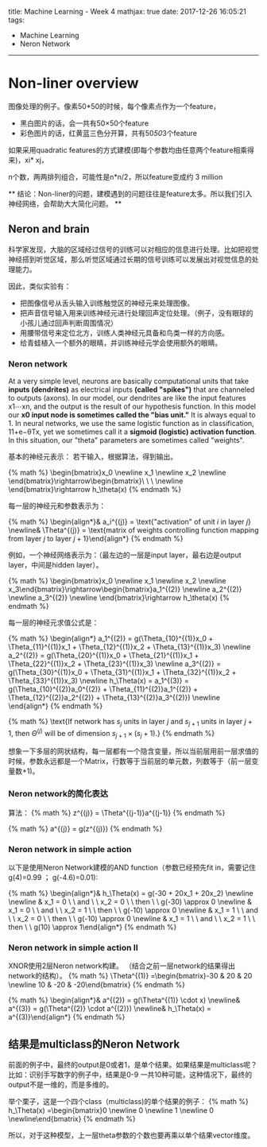 title: Machine Learning - Week 4
mathjax: true
date: 2017-12-26 16:05:21
tags:
- Machine Learning
- Neron Network
---

# Non-liner overview

图像处理的例子。像素50*50的时候，每个像素点作为一个feature，

* 黑白图片的话，会一共有50×50个feature
* 彩色图片的话，红黄蓝三色分开算，共有50*50*3个feature

如果采用quadratic features的方式建模(即每个参数均由任意两个feature相乘得来)，xi* xj，

n个数，两两排列组合，可能性是n*n/2，所以feature变成约 3 million

** 结论：Non-liner的问题，建模遇到的问题往往是feature太多。所以我们引入神经网络，会帮助大大简化问题。 **

## Neron and brain

科学家发现，大脑的区域经过信号的训练可以对相应的信息进行处理。比如把视觉神经搭到听觉区域，那么听觉区域通过长期的信号训练可以发展出对视觉信息的处理能力。

因此，类似实验有：
* 把图像信号从舌头输入训练触觉区的神经元来处理图像。
* 把声音信号输入用来训练神经元进行处理回声定位处理。（例子，没有眼球的小孩儿通过回声判断周围情况）
* 用腰带信号来定位北方，训练人类神经元具备和鸟类一样的方向感。
* 给青蛙植入一个额外的眼睛，并训练神经元学会使用额外的眼睛。

### Neron network

At a very simple level, neurons are basically computational units that take __inputs (dendrites)__ as electrical inputs __(called "spikes")__ that are channeled to outputs (axons). In our model, our dendrites are like the input features x1⋯xn, and the output is the result of our hypothesis function. In this model our __x0 input node is sometimes called the "bias unit."__ It is always equal to 1. In neural networks, we use the same logistic function as in classification, 11+e−θTx, yet we sometimes call it a __sigmoid (logistic) activation function__. In this situation, our "theta" parameters are sometimes called "weights".

基本的神经元表示： 若干输入，根据算法，得到输出。

{% math %}
\begin{bmatrix}x_0 \newline x_1 \newline x_2 \newline \end{bmatrix}\rightarrow\begin{bmatrix}\ \ \ \newline \end{bmatrix}\rightarrow h_\theta(x)
{% endmath %}

每一层的神经元和参数表示为：

{% math %}
\begin{align*}& a_i^{(j)} = \text{"activation" of unit $i$ in layer $j$} \newline& \Theta^{(j)} = \text{matrix of weights controlling function mapping from layer $j$ to layer $j+1$}\end{align*}
{% endmath %}

例如，一个神经网络表示为：（最左边的一层是input layer，最右边是output layer，中间是hidden layer）。

{% math %}
\begin{bmatrix}x_0 \newline x_1 \newline x_2 \newline x_3\end{bmatrix}\rightarrow\begin{bmatrix}a_1^{(2)} \newline a_2^{(2)} \newline a_3^{(2)} \newline \end{bmatrix}\rightarrow h_\theta(x)
{% endmath %}

每一层的神经元求值公式是：

{% math %}
\begin{align*} a_1^{(2)} = g(\Theta_{10}^{(1)}x_0 + \Theta_{11}^{(1)}x_1 + \Theta_{12}^{(1)}x_2 + \Theta_{13}^{(1)}x_3) \newline a_2^{(2)} = g(\Theta_{20}^{(1)}x_0 + \Theta_{21}^{(1)}x_1 + \Theta_{22}^{(1)}x_2 + \Theta_{23}^{(1)}x_3) \newline a_3^{(2)} = g(\Theta_{30}^{(1)}x_0 + \Theta_{31}^{(1)}x_1 + \Theta_{32}^{(1)}x_2 + \Theta_{33}^{(1)}x_3) \newline h_\Theta(x) = a_1^{(3)} = g(\Theta_{10}^{(2)}a_0^{(2)} + \Theta_{11}^{(2)}a_1^{(2)} + \Theta_{12}^{(2)}a_2^{(2)} + \Theta_{13}^{(2)}a_3^{(2)}) \newline \end{align*}
{% endmath %}

{% math %}
\text{If network has $s_j$ units in layer $j$ and $s_{j+1}$ units in layer $j+1$, then $\Theta^{(j)}$ will be of dimension $s_{j+1} \times (s_j + 1)$.}
{% endmath %}

想象一下多层的网状结构，每一层都有一个隐含变量，所以当前层用前一层求值的时候，参数永远都是一个Matrix，行数等于当前层的单元数，列数等于（前一层变量数+1)。

### Neron network的简化表达

算法：
{% math %}
z^{(j)} = \Theta^{(j-1)}a^{(j-1)}
{% endmath %}


{% math %}
a^{(j)} = g(z^{(j)})
{% endmath %}


### Neron network in simple action


以下是使用Neron Network建模的AND function（参数已经预先fit in，需要记住g(4)=0.99 ； g(-4.6)=0.01):

{% math %}
\begin{align*}& h_\Theta(x) = g(-30 + 20x_1 + 20x_2) \newline \newline & x_1 = 0 \ \ and \ \ x_2 = 0 \ \ then \ \ g(-30) \approx 0 \newline & x_1 = 0 \ \ and \ \ x_2 = 1 \ \ then \ \ g(-10) \approx 0 \newline & x_1 = 1 \ \ and \ \ x_2 = 0 \ \ then \ \ g(-10) \approx 0 \newline & x_1 = 1 \ \ and \ \ x_2 = 1 \ \ then \ \ g(10) \approx 1\end{align*}
{% endmath %}


### Neron network in simple action II

XNOR使用2层Neron network构建。
（结合之前一层network的结果得出network的结构）。
{% math %}
\Theta^{(1)} =\begin{bmatrix}-30 & 20 & 20 \newline 10 & -20 & -20\end{bmatrix}
{% endmath %}

{% math %}
\begin{align*}& a^{(2)} = g(\Theta^{(1)} \cdot x) \newline& a^{(3)} = g(\Theta^{(2)} \cdot a^{(2)}) \newline& h_\Theta(x) = a^{(3)}\end{align*}
{% endmath %}

## 结果是multiclass的Neron Network

前面的例子中，最终的output是0或者1，是单个结果。如果结果是multiclass呢？
比如：识别手写数字的例子中，结果是0-9 一共10种可能，这种情况下，最终的output不是一维的，而是多维的。

举个栗子，这是一个四个class（multiclass)的单个结果的例子：
{% math %}
h_\Theta(x) =\begin{bmatrix}0 \newline 0 \newline 1 \newline 0 \newline\end{bmatrix}
{% endmath %}

所以，对于这种模型，上一层theta参数的个数也要再乘以单个结果vector维度。
